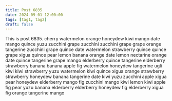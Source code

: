 ```yaml
---
title: Post 6835
date: 2024-09-01 12:00:00
tags: [tag1, tag2]
draft: false
---
```

This is post 6835.
cherry
watermelon
orange
honeydew
kiwi
mango
date
mango
quince
yuzu
zucchini
grape
zucchini
zucchini
grape
grape
orange
tangerine
zucchini
grape
quince
date
watermelon
strawberry
quince
quince
grape
xigua
quince
pear
lemon
banana
orange
date
lemon
nectarine
orange
date
quince
tangerine
grape
mango
elderberry
quince
tangerine
elderberry
strawberry
banana
banana
apple
fig
watermelon
honeydew
tangerine
ugli
kiwi
kiwi
strawberry
yuzu
watermelon
kiwi
quince
xigua
orange
strawberry
strawberry
honeydew
banana
tangerine
date
kiwi
yuzu
zucchini
apple
xigua
pear
honeydew
elderberry
mango
fig
zucchini
mango
kiwi
lemon
kiwi
apple
fig
pear
yuzu
banana
elderberry
elderberry
honeydew
fig
elderberry
xigua
fig
orange
tangerine
mango
